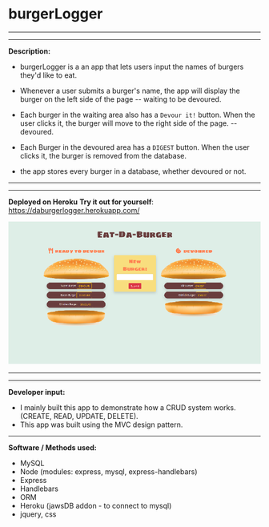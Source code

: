 # burgerLogger
________________________________________________________________________________________________________________________________________
________________________________________________________________________________________________________________________________________

**Description:**

* burgerLogger is a an app that lets users input the names of burgers they'd like to eat.

* Whenever a user submits a burger's name, the app will display the burger on the left side of the page -- waiting to be devoured.

* Each burger in the waiting area also has a `Devour it!` button. When the user clicks it, the burger will move to the right side of the page. -- devoured.

* Each Burger in the devoured area has a `DIGEST` button. When the user clicks it, the burger is removed from the database.

* the app stores every burger in a database, whether devoured or not.
________________________________________________________________________________________________________________________________________
________________________________________________________________________________________________________________________________________

**Deployed on Heroku**
**Try it out for yourself**: https://daburgerlogger.herokuapp.com/

![Example profile](./public/appScreenShot.png) 
________________________________________________________________________________________________________________________________________
________________________________________________________________________________________________________________________________________

**Developer input:**

* I mainly built this app to demonstrate how a CRUD system works. (CREATE, READ, UPDATE, DELETE).
* This app was built using the MVC design pattern.

________________________________________________________________________________________________________________________________________

**Software / Methods used:**

* MySQL
* Node (modules: express, mysql, express-handlebars)
* Express
* Handlebars
* ORM
* Heroku (jawsDB addon - to connect to mysql)
* jquery, css

